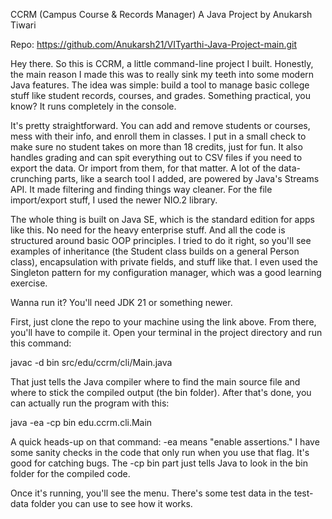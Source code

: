 CCRM (Campus Course & Records Manager)
A Java Project by Anukarsh Tiwari

Repo: https://github.com/Anukarsh21/VITyarthi-Java-Project-main.git

Hey there. So this is CCRM, a little command-line project I built. Honestly, the main reason I made this was to really sink my teeth into some modern Java features. The idea was simple: build a tool to manage basic college stuff like student records, courses, and grades. Something practical, you know? It runs completely in the console.

It's pretty straightforward. You can add and remove students or courses, mess with their info, and enroll them in classes. I put in a small check to make sure no student takes on more than 18 credits, just for fun. It also handles grading and can spit everything out to CSV files if you need to export the data. Or import from them, for that matter. A lot of the data-crunching parts, like a search tool I added, are powered by Java's Streams API. It made filtering and finding things way cleaner. For the file import/export stuff, I used the newer NIO.2 library.

The whole thing is built on Java SE, which is the standard edition for apps like this. No need for the heavy enterprise stuff. And all the code is structured around basic OOP principles. I tried to do it right, so you'll see examples of inheritance (the Student class builds on a general Person class), encapsulation with private fields, and stuff like that. I even used the Singleton pattern for my configuration manager, which was a good learning exercise.

Wanna run it?
You'll need JDK 21 or something newer.

First, just clone the repo to your machine using the link above. From there, you'll have to compile it. Open your terminal in the project directory and run this command:

javac -d bin src/edu/ccrm/cli/Main.java

That just tells the Java compiler where to find the main source file and where to stick the compiled output (the bin folder). After that's done, you can actually run the program with this:

java -ea -cp bin edu.ccrm.cli.Main

A quick heads-up on that command: -ea means "enable assertions." I have some sanity checks in the code that only run when you use that flag. It's good for catching bugs. The -cp bin part just tells Java to look in the bin folder for the compiled code.

Once it's running, you'll see the menu. There's some test data in the test-data folder you can use to see how it works.